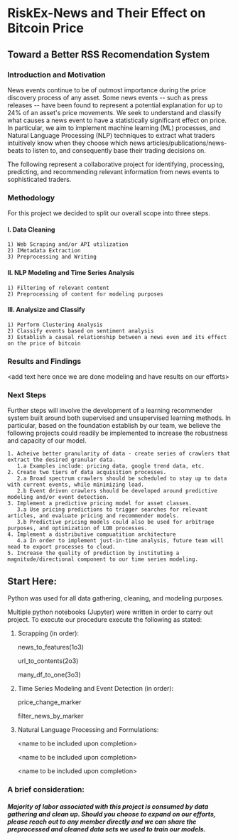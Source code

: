# RiskEx-News and Their Effect on Bitcoin Price
## Toward a Better RSS Recomendation System



### Introduction and Motivation

News events continue to be of outmost importance during the price discovery process of any asset. Some news events -- such as press releases -- have been found to represent a potential explanation for up to 24% of an asset's price movements. We seek to understand and classify what causes a news event to have a statistically significant effect on price. In particular, we aim to implement machine learning (ML) processes, and Natural Language Processing (NLP) techniques to extract what traders intuitively know when they choose which news articles/publications/news-beats to listen to, and consequently base their trading decisions on. 

The following represent a collaborative project for identifying, processing, predicting, and recommending relevant information from news events to sophisticated traders.



### Methodology
For this project we decided to split our overall scope into three steps. 
 
#### I. Data Cleaning
    1) Web Scraping and/or API utilization
    2) IMetadata Extraction
    3) Preprocessing and Writing

#### II. NLP Modeling and Time Series Analysis
    1) Filtering of relevant content 
    2) Preprocessing of content for modeling purposes

#### III. Analysize and Classify
    1) Perform Clustering Analysis
    2) Classify events based on sentiment analysis
    3) Establish a causal relationship between a news even and its effect on the price of bitcoin 



### Results and Findings
\<add text here once we are done modeling and have results on our efforts\>

### Next Steps
Further steps will involve the development of a learning recommender system built around both supervised and unsupervised learning methods. In particular, based on the foundation establish by our team, we believe the following projects could readily be implemented to increase the robustness and capacity of our model.

    1. Acheive better granularity of data - create series of crawlers that extract the desired granular data.
       1.a Examples include: pricing data, google trend data, etc.  
    2. Create two tiers of data acquisition processes.
       2.a Broad spectrum crawlers should be scheduled to stay up to data with current events, while minimizing load. 
       2.b Event driven crawlers should be developed around predictive modeling and/or event detection.
    3. Implement a predictive pricing model for asset classes. 
       3.a Use pricing predictions to trigger searches for relevant articles, and evaluate pricing and recommender models.
       3.b Predictive pricing models could also be used for arbitrage purposes, and optimization of LOB processes.
    4. Implement a distributive compuatition architecture
       4.a In order to implement just-in-time analysis, future team will nead to export processes to cloud.
    5. Increase the quality of prediction by instituting a magnitude/directional component to our time series modeling.



## Start Here:
Python was used for all data gathering, cleaning, and modeling purposes.

Multiple python notebooks (Jupyter) were written in order to carry out project. To execute our procedure execute the following as stated:

1) Scrapping (in order):

    news_to_features(1o3)
    
    url_to_contents(2o3)
    
    many_df_to_one(3o3)
        
2) Time Series Modeling and Event Detection (in order): 

    price_change_marker
    
    filter_news_by_marker

3) Natural Language Processing and Formulations:

    \<name to be included upon completion\>
    
    \<name to be included upon completion\>
    
    \<name to be included upon completion\>
  
  
  
   

### A brief consideration:
##### Majority of labor associated with this project is consumed by data gathering and clean up. Should you choose to expand on our efforts, please reach out to any member directly and we can share the preprocessed and cleaned data sets we used to train our models. 
